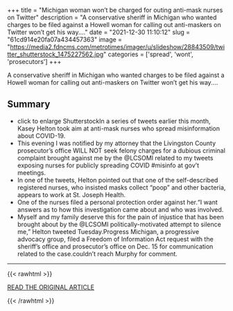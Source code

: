 +++
title = "Michigan woman won’t be charged for outing anti-mask nurses on Twitter"
description = "A conservative sheriff in Michigan who wanted charges to be filed against a Howell woman for calling out anti-maskers on Twitter won’t get his way...."
date = "2021-12-30 11:10:12"
slug = "61cd914e20fa07a434457363"
image = "https://media2.fdncms.com/metrotimes/imager/u/slideshow/28843509/twitter_shutterstock_1475227562.jpg"
categories = ['spread', 'wont', 'prosecutors']
+++

A conservative sheriff in Michigan who wanted charges to be filed against a Howell woman for calling out anti-maskers on Twitter won’t get his way....

## Summary

- click to enlarge ShutterstockIn a series of tweets earlier this month, Kasey Helton took aim at anti-mask nurses who spread misinformation about COVID-19.
- This evening I was notified by my attorney that the Livingston County prosecutor’s office WILL NOT seek felony charges for a dubious criminal complaint brought against me by the @LCSOMI related to my tweets exposing nurses for publicly spreading COVID #misinfo at gov’t meetings.
- In one of the tweets, Helton pointed out that one of the self-described registered nurses, who insisted masks collect “poop” and other bacteria, appears to work at St. Joseph Health.
- One of the nurses filed a personal protection order against her.“I want answers as to how this investigation came about and who was involved.
- Myself and my family deserve this for the pain of injustice that has been brought about by the @LCSOMI politically-motivated attempt to silence me,” Helton tweeted Tuesday.Progress Michigan, a progressive advocacy group, filed a Freedom of Information Act request with the sheriff’s office and prosecutor’s office on Dec. 15 for communication related to the case.couldn’t reach Murphy for comment.

---

{{< rawhtml >}}
  <p class="article-category">
    <a target="_blank" href="https://www.metrotimes.com/news-hits/archives/2021/12/29/michigan-woman-wont-be-charged-for-outing-anti-mask-nurses-on-twitter?fbclid=IwAR3Zke-Yh4T2OSg2Hyj8v6U5oG7qdJGM3JIJUNLt80Fcrw0XjMIk9JlRgQY">READ THE ORIGINAL ARTICLE</a>
  </p>
{{< /rawhtml >}}
